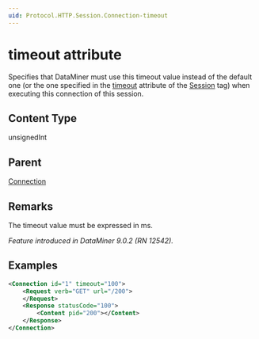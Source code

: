 ```yaml
---
uid: Protocol.HTTP.Session.Connection-timeout
---
```


# timeout attribute

Specifies that DataMiner must use this timeout value instead of the default one (or the one specified in the [timeout](xref:Protocol.HTTP.Session-timeout) attribute of the [Session](xref:Protocol.HTTP.Session) tag) when executing this connection of this session.

## Content Type

unsignedInt

## Parent

[Connection](xref:Protocol.HTTP.Session.Connection)

## Remarks

The timeout value must be expressed in ms.

*Feature introduced in DataMiner 9.0.2 (RN 12542).*

## Examples

```xml
<Connection id="1" timeout="100">
	<Request verb="GET" url="/200">
	</Request>
	<Response statusCode="100">
		<Content pid="200"></Content>
	</Response>
</Connection>
```
